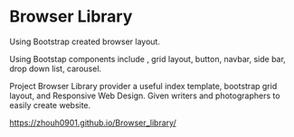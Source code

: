 # Browser Library
Using Bootstrap created browser layout.

Using Bootstap components include , grid layout, button, navbar, side bar, drop down list, carousel.

Project Browser Library provider a useful index template, bootstrap grid layout, and Responsive Web Design. 
Given writers and photographers to easily create website. 


https://zhouh0901.github.io/Browser_library/
